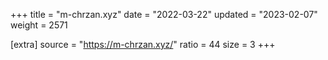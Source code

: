 +++
title = "m-chrzan.xyz"
date = "2022-03-22"
updated = "2023-02-07"
weight = 2571

[extra]
source = "https://m-chrzan.xyz/"
ratio = 44
size = 3
+++
